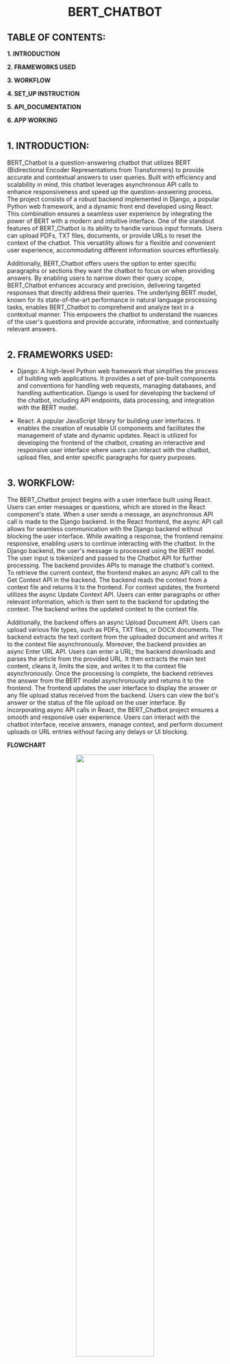 <h1 align="center"> BERT_CHATBOT </h1>

## TABLE OF CONTENTS:

**1. INTRODUCTION**

**2. FRAMEWORKS USED**

**3. WORKFLOW**

**4. SET_UP INSTRUCTION**

**5. API_DOCUMENTATION**

**6. APP WORKING**

#

## **1. INTRODUCTION:**

BERT_Chatbot is a question-answering chatbot that utilizes BERT (Bidirectional Encoder Representations from Transformers) to provide accurate and contextual answers to user queries. Built with efficiency and scalability in mind, this chatbot leverages asynchronous API calls to enhance responsiveness and speed up the question-answering process. The project consists of a robust backend implemented in Django, a popular Python web framework, and a dynamic front end developed using React. This combination ensures a seamless user experience by integrating the power of BERT with a modern and intuitive interface. One of the standout features of BERT_Chatbot is its ability to handle various input formats. Users can upload PDFs, TXT files, documents, or provide URLs to reset the context of the chatbot. This versatility allows for a flexible and convenient user experience, accommodating different information sources effortlessly.

Additionally, BERT_Chatbot offers users the option to enter specific paragraphs or sections they want the chatbot to focus on when providing answers. By enabling users to narrow down their query scope, BERT_Chatbot enhances accuracy and precision, delivering targeted responses that directly address their queries. The underlying BERT model, known for its state-of-the-art performance in natural language processing tasks, enables BERT_Chatbot to comprehend and analyze text in a contextual manner. This empowers the chatbot to understand the nuances of the user's questions and provide accurate, informative, and contextually relevant answers.
#

## **2. FRAMEWORKS USED:**

- Django: A high-level Python web framework that simplifies the process of building web applications. It provides a set of pre-built components and conventions for handling web requests, managing databases, and handling authentication. Django is used for developing the backend of the chatbot, including API endpoints, data processing, and integration with the BERT model.
  
- React: A popular JavaScript library for building user interfaces. It enables the creation of reusable UI components and facilitates the management of state and dynamic updates. React is utilized for developing the frontend of the chatbot, creating an interactive and responsive user interface where users can interact with the chatbot, upload files, and enter specific paragraphs for query purposes.

#
## **3. WORKFLOW:**

The BERT_Chatbot project begins with a user interface built using React. Users can enter messages or questions, which are stored in the React component's state. When a user sends a message, an asynchronous API call is made to the Django backend. In the React frontend, the async API call allows for seamless communication with the Django backend without blocking the user interface. While awaiting a response, the frontend remains responsive, enabling users to continue interacting with the chatbot. In the Django backend, the user's message is processed using the BERT model. The user input is tokenized and passed to the Chatbot API for further processing. The backend provides APIs to manage the chatbot's context. To retrieve the current context, the frontend makes an async API call to the Get Context API in the backend. The backend reads the context from a context file and returns it to the frontend. For context updates, the frontend utilizes the async Update Context API. Users can enter paragraphs or other relevant information, which is then sent to the backend for updating the context. The backend writes the updated context to the context file.

Additionally, the backend offers an async Upload Document API. Users can upload various file types, such as PDFs, TXT files, or DOCX documents. The backend extracts the text content from the uploaded document and writes it to the context file asynchronously. Moreover, the backend provides an async Enter URL API. Users can enter a URL; the backend downloads and parses the article from the provided URL. It then extracts the main text content, cleans it, limits the size, and writes it to the context file asynchronously. Once the processing is complete, the backend retrieves the answer from the BERT model asynchronously and returns it to the frontend. The frontend updates the user interface to display the answer or any file upload status received from the backend. Users can view the bot's answer or the status of the file upload on the user interface. By incorporating async API calls in React, the BERT_Chatbot project ensures a smooth and responsive user experience. Users can interact with the chatbot interface, receive answers, manage context, and perform document uploads or URL entries without facing any delays or UI blocking.

**FLOWCHART**

<p align="center">
  <img src="https://github.com/Stebin-17/BERT_CHATBOT/assets/114398468/96134c6a-1151-465a-a660-995582cbe661" width="60%" />
</p>

#
## **4. SET_UP INSTRUCTION:**

- Clone this repository to an IDE using the code below:
```
git clone https://github.com/Stebin-17/BERT_CHATBOT
```
- Create a virtual environment and activate it using the code:
```
  python -m venv myenv
  myenv\Scripts\activate - For Windows
  source myenv/bin/activate- For macOS and Linux
```
- Installing Django and other Python libraries
```
pip install requirements.txt
```
- Setup the Django backend and makes the backend server ready for receiving the  calls
```
python manage.py runserver
```
This will run the server in the [http://localhost:8000](http://localhost:8000)
- Run the following command to verify that Node.js and npm are installed:
```
node -v
npm -v
```
- Navigate to the chatbot_frontend directory using ```cd chatbot_frontend``` and Start the frontend server using:
```
npm start
```
This code will run the app in development mode. Open [http://localhost:3000](http://localhost:3000) to view it in your browser.

#

## **5. API DOCUMENTATION:**

> /api/chatbot/

#### Description

The Chatbot API allows users to interact with the chatbot and receive responses based on their input messages.

#### Endpoint

```
POST /api/chatbot/
```

#### Request

- **Content-Type:** application/json

#### Request Body

| Parameter | Type   | Required | Description                 |
|-----------|--------|----------|-----------------------------|
| message   | string | Yes      | The user's message.         |


#### Response

- **Content-Type:** application/json

#### Success Response

- **Status Code:** 200 (OK)

#### Response Body

| Parameter | Type   | Description                            |
|-----------|--------|----------------------------------------|
| message   | string | The chatbot's response to the user's message. |

#### Error Responses

- **Status Code:** 400 (Bad Request)

#### Response Body

| Parameter | Type   | Description                            |
|-----------|--------|----------------------------------------|
| error     | string | Error message indicating the invalid request. |

--------------------------------

> /api/context/

#### Description

The Get Current Context API allows users to retrieve the current context data.

#### Endpoint

```
GET /api/context/
```

#### Request

- **Content-Type:** application/json

#### Response

- **Content-Type:** application/json

#### Success Response

- **Status Code:** 200 (OK)

#### Response Body

| Parameter | Type   | Description                            |
|-----------|--------|----------------------------------------|
| context   | string | The current context data.               |


#### Error Responses

- **Status Code:** 500 (Internal Server Error)

#### Response Body

| Parameter | Type   | Description                            |
|-----------|--------|----------------------------------------|
| error     | string | Error message indicating an internal server error. |

--------------------------------

> /api/update-context/

#### Description

The Update Context API allows users to update the context by providing a paragraph.

#### Endpoint

```
POST /api/update-context/
```

#### Request

- **Content-Type:** application/json

#### Parameters

| Parameter | Type   | Required | Description                               |
|-----------|--------|----------|-------------------------------------------|
| paragraph | string | Yes      | The paragraph to update the context with. |

#### Response

- **Content-Type:** application/json

### Success Response

- **Status Code:** 200 (OK)

#### Response Body

| Parameter | Type   | Description                            |
|-----------|--------|----------------------------------------|
| message   | string | Success message indicating the context update. |


#### Error Responses

- **Status Code:** 400 (Bad Request)

#### Response Body

| Parameter | Type   | Description                            |
|-----------|--------|----------------------------------------|
| message   | string | Error message indicating a missing or invalid parameter. |


- **Status Code:** 500 (Internal Server Error)

#### Response Body

| Parameter | Type   | Description                            |
|-----------|--------|----------------------------------------|
| message   | string | Error message indicating an internal server error. |

--------------------------------

> /api/upload-document/

#### Description

The Upload Document API allows users to upload a document and extract its text content. The supported file formats include PDF, TXT, and DOCX.

#### Endpoint

```
POST /api/upload-document/
```

#### Request

- **Content-Type:** multipart/form-data

#### Parameters

| Parameter | Type | Required | Description                               |
|-----------|------|----------|-------------------------------------------|
| file      | File | Yes      | The document file to upload.               |

#### Example

```
POST /api/upload-document/

file: <document-file>
```

#### Response

- **Content-Type:** application/json

#### Success Response

- **Status Code:** 200 (OK)

#### Response Body

| Parameter | Type   | Description                                      |
|-----------|--------|--------------------------------------------------|
| message   | string | Success message indicating the upload and extraction of the document's text content. |


#### Error Responses

- **Status Code:** 400 (Bad Request)

#### Response Body

| Parameter | Type   | Description                                      |
|-----------|--------|--------------------------------------------------|
| message   | string | Error message indicating that no document was uploaded. |


- **Status Code:** 500 (Internal Server Error)

#### Response Body

| Parameter | Type   | Description                                      |
|-----------|--------|--------------------------------------------------|
| message   | string | Error message indicating an internal server error during document upload or extraction. |

--------------------------------

## /api/enter-url/

#### Description

The Enter URL API allows users to enter a URL and extract the main text content from the provided URL. The text content is then saved to the context file.

#### Endpoint

```
POST /api/enter-url/
```

## Request

- **Content-Type:** application/json

### Parameters

| Parameter | Type   | Required | Description                                   |
|-----------|--------|----------|-----------------------------------------------|
| url       | string | Yes      | The URL from which to extract the text content. |

### Example

```
POST /api/enter-url/

{
  "url": "https://example.com/article"
}
```

#### Response

- **Content-Type:** application/json

#### Success Response

- **Status Code:** 200 (OK)

#### Response Body

| Parameter | Type   | Description                                          |
|-----------|--------|------------------------------------------------------|
| message   | string | Success message indicating the successful URL content extraction and save operation. |


#### Error Responses

- **Status Code:** 400 (Bad Request)

#### Response Body

| Parameter | Type   | Description                                      |
|-----------|--------|--------------------------------------------------|
| message   | string | Error message indicating that the 'url' parameter is missing or invalid. |

- **Status Code:** 500 (Internal Server Error)

#### Response Body

| Parameter | Type   | Description                                      |
|-----------|--------|--------------------------------------------------|
| message   | string | Error message indicating an internal server error during URL content extraction or save. |

--------------------------------


## **6. APP WORKING:**

The output of the App is shown below:

<div align="center">
  <video src="https://github.com/Stebin-17/BERT_CHATBOT/assets/114398468/ba4775d1-eaa1-4bb4-8522-4cf43c7db69b"width="50%"/>
</div>








 
  
  



